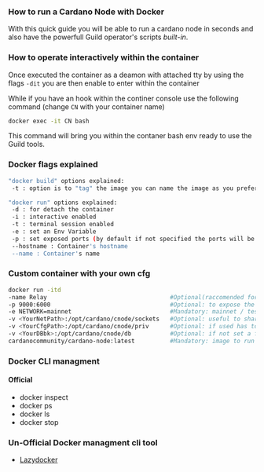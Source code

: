 ### How to run a **Cardano Node** with Docker

With this quick guide you will be able to run a cardano node in seconds and also have the powerfull Guild operator's scripts *built-in*.

### How to operate interactively within the container

Once executed the container as a deamon with attached tty by using the flags `-dit` you are then enable to enter within the container

While if you have an hook within the continer console use the following command (change `CN` with your container name)

```bash
docker exec -it CN bash 
```

This command will bring you within the contaner bash env ready to use the Guild tools.

### Docker flags explained

```bash
"docker build" options explained:
 -t : option is to "tag" the image you can name the image as you prefer as long as you maintain the references between dockerfiles.

"docker run" options explained:
 -d : for detach the container
 -i : interactive enabled 
 -t : terminal session enabled
 -e : set an Env Variable
 -p : set exposed ports (by default if not specified the ports will be reachable only internally)
 --hostname : Container's hostname
 --name : Container's name
```

### Custom container with your own cfg

```bash
docker run -itd  
-name Relay                                   #Optional(raccomended for quick access): set a name to your newly created container.
-p 9000:6000                                  #Optional: to expose the internal container's port (6000) to the host <IP> port 9000
-e NETWORK=mainnet                            #Mandatory: mainnet / testnet / staging / launchpad / guild / guildnet
-v <YourNetPath>:/opt/cardano/cnode/sockets   #Optional: useful to share the node socket wit other containers
-v <YourCfgPath>:/opt/cardano/cnode/priv      #Optional: if used has to contain all the configuration files nedeed to run a node 
-v <YourDBbk>:/opt/cardano/cnode/db           #Optional: if not set a fresh DB will be downloaded from scatch
cardanocommunity/cardano-node:latest          #Mandatory: image to run
```

### Docker CLI managment

#### Official
- docker inspect
- docker ps
- docker ls
- docker stop

### Un-Official Docker managment cli tool
- [Lazydocker](https://github.com/jesseduffield/lazydocker)
